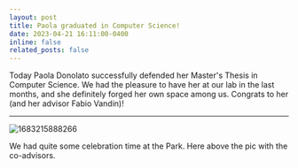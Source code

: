 ```yaml
---
layout: post
title: Paola graduated in Computer Science!
date: 2023-04-21 16:11:00-0400
inline: false
related_posts: false
---
```

Today Paola Donolato successfully defended her Master's Thesis in Computer Science.
We had the pleasure to have her at our lab in the last months, and she definitely forged her own space among us. Congrats to her (and her advisor Fabio Vandin)!

---

![1683215888266](image/announcement_2/1683215888266.png)

We had quite some celebration time at the Park. Here above the pic with the co-advisors.

